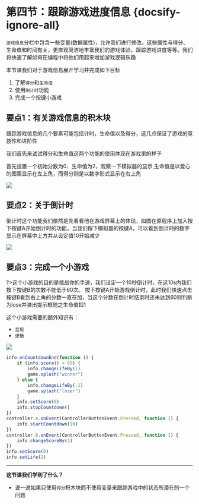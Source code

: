 # 第四节：跟踪游戏进度信息 {docsify-ignore-all}

`游戏信息`分栏中包含一些变量(数据属性)，允许我们进行修改。这些属性与得分、生命值和时间有关，更直观简洁地丰富我们的游戏体验，跟踪游戏进度等等。我们将快速了解如何在编程中将他们用起来增加游戏逻辑乐趣  

本节课我们对于游戏信息展开学习并完成如下目标

1. 了解`得分`和`生命值` 
2. 使用`倒计时`功能 
3. 完成一个按键小游戏    

## 要点1：有关游戏信息的积木块 

跟踪游戏信息的几个要素可能包括计时，生命值以及得分，这几点保证了游戏的竞技性和进阶性

我们首先来试试得分和生命值这两个功能的使用体现在游戏里的样子  

首先设置一个初始分数为0、生命值为2，观察一下模拟器的显示,生命值是以爱心的图案显示在左上角，而得分则是以数字形式显示在右上角
 
![](https://s2.ax1x.com/2019/02/18/k6qkfx.png)

## 要点2：关于倒计时
  
倒计时这个功能我们依然是先看看他在游戏屏幕上的体现，如图在原程序上加入按下按键A开始倒计时的功能，当我们按下模拟器的按键A，可以看到倒计时的数字显示在屏幕中上方并从设定值10开始减少  
  
![](https://s2.ax1x.com/2019/02/18/k6qV1K.png)
  
## 要点3：完成一个小游戏

?>这个小游戏的目的是挑战你的手速，我们设定一个10秒倒计时，在这10s内我们按下按键B的次数不能低于60次。
按下按键A开始游戏倒计时，此时我们快速点击按键B看到右上角的分数一直在加，当这个分数在倒计时结束时还未达到60则判断为lose并弹出提示框随之生命值扣1  
  
这个小游戏需要的额外知识有：
- `显现`
- `逻辑`
  
![](https://s2.ax1x.com/2019/02/18/k6qZ6O.png)  

```javascript
info.onCountdownEnd(function () {
    if (info.score() > 60) {
        info.changeLifeBy(1)
        game.splash("winner")
    } else {
        info.changeLifeBy(-1)
        game.splash("loser")
    }
    info.setScore(0)
    info.stopCountdown()
})
controller.A.onEvent(ControllerButtonEvent.Pressed, function () {
    info.startCountdown(10)
})
controller.B.onEvent(ControllerButtonEvent.Pressed, function () {
    info.changeScoreBy(1)
})
info.setScore(0)
info.setLife(2)
```  

---

**这节课我们学到了什么？**
- 说一说如果只使用`得分`积木块而不使用变量来跟踪游戏中的状态所潜在的一个问题
